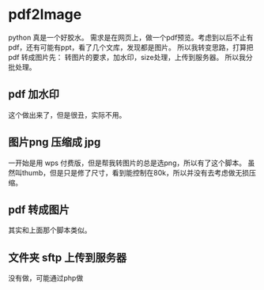 # pdf2Image
python 真是一个好胶水。
需求是在网页上，做一个pdf预览。考虑到以后不止有pdf，还有可能有ppt，看了几个文库，发现都是图片。
所以我转变思路，打算把pdf 转成图片先：
转图片的要求，加水印，size处理，上传到服务器。
所以我分批处理。

## pdf 加水印
这个做出来了，但是很丑，实际不用。

## 图片png 压缩成 jpg
一开始是用 wps 付费版，但是帮我转图片的总是选png，所以有了这个脚本。
虽然叫thumb，但是只是修了尺寸，看到能控制在80k，所以并没有去考虑做无损压缩。

## pdf 转成图片
其实和上面那个脚本类似。

## 文件夹 sftp 上传到服务器
没有做，可能通过php做
